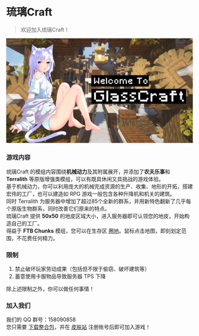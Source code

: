 # 琉璃Craft

> 欢迎加入琉璃Craft！

![主图](./imgs/readme-main.png)

### 游戏内容

琉璃Craft 的模组内容围绕**机械动力**及其附属展开，并添加了**农夫乐事**和 **Terralith** 等原版增强类模组，可以有既具休闲又具挑战的游戏体验。  
基于机械动力，你可以利用庞大的机械完成资源的生产、收集、地形的开拓，搭建宏伟的工厂，也可以建造如 RPG 游戏一般包含各种升降机和机关的建筑。  
同时 Terralith 为服务器中增加了超过85个全新的群系，并用新特色翻新了几乎每个原版生物群系，同时改善它们原来的特点。  
琉璃Craft 提供 **50x50** 的地皮区域大小，进入服务器即可认领您的地皮，开始构造自己的工厂。  
得益于 **FTB Chunks** 模组，您可以在生存区 [圈地](/guide/chunk.md)。鼠标点击地图，即刻划定范围，不花费任何精力。  

### 限制

1. 禁止破坏玩家劳动成果（包括但不限于偷窃、破坏建筑等）
2. 蓄意使用卡服物品导致服务器 TPS 下降

除上述限制之外，你可以做任何事情！

### 加入我们
我们的 QQ 群号：158090858  
您只需要 [下载整合包](download.md)，并在 [皮肤站](https://skin.glasscraft.org) 注册账号后即可加入游戏！